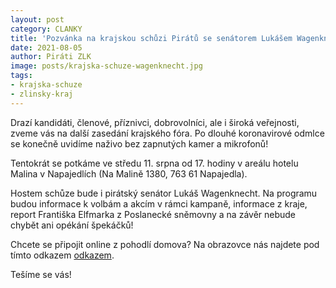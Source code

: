 ```yaml
---
layout: post
category: CLANKY
title: 'Pozvánka na krajskou schůzi Pirátů se senátorem Lukášem Wagenknechtem'
date: 2021-08-05
author: Piráti ZLK
image: posts/krajska-schuze-wagenknecht.jpg
tags: 
- krajska-schuze
- zlinsky-kraj
---
```


Drazí kandidáti, členové, příznivci, dobrovolníci, ale i široká veřejnosti, zveme vás na další zasedání krajského fóra. Po dlouhé koronavirové odmlce se konečně uvidíme naživo bez zapnutých kamer a mikrofonů!

Tentokrát se potkáme ve středu 11. srpna od 17. hodiny v areálu hotelu Malina v Napajedlích (Na Malině 1380, 763 61 Napajedla).

Hostem schůze bude i pirátský senátor Lukáš Wagenknecht. Na programu budou informace k volbám a akcím v rámci kampaně, informace z kraje, report Františka Elfmarka z Poslanecké sněmovny a na závěr nebude chybět ani opékání špekáčků!

Chcete se připojit online z pohodlí domova? Na obrazovce nás najdete pod tímto odkazem [odkazem](https://jitsi.pirati.cz/KS-ZlK).

Tešíme se vás!
